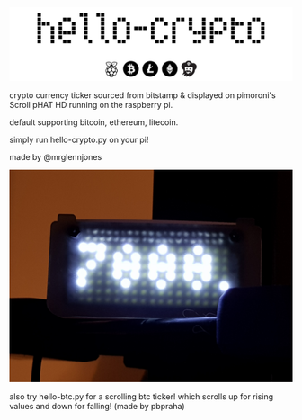 ![hello-crypto](hellocryptologo.png)

crypto currency ticker sourced from bitstamp & displayed on pimoroni's Scroll pHAT HD running on the raspberry pi.

default supporting bitcoin, ethereum, litecoin.

simply run hello-crypto.py on your pi! 

made by @mrglennjones

![hello-cryptoimg](20171115_112505.jpg)

also try hello-btc.py for a scrolling btc ticker! which scrolls up for rising values and down for falling! (made by pbpraha)








